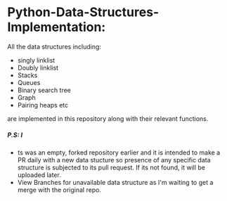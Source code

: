 # Python-Data-Structures-Implementation:

All the data structures including:

* singly linklist
* Doubly linklist
* Stacks
* Queues
* Binary search tree
* Graph
* Pairing heaps etc 

 are implemented in this repository along with their relevant functions. 

##### P.S: I

* ts was an empty, forked repository earlier and it is intended to make a PR daily with a new data stucture so presence of any specific data structure is subjected to its pull request. If its not found, it will be uploaded later.
* View Branches for unavailable data structure as I'm waiting to get a merge with the original repo.
